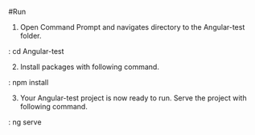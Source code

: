 #Run

1. Open Command Prompt and navigates directory to the Angular-test folder.

: cd Angular-test

2. Install packages with following command.

: npm install

3. Your Angular-test project is now ready to run. Serve the project with following command.

: ng serve
